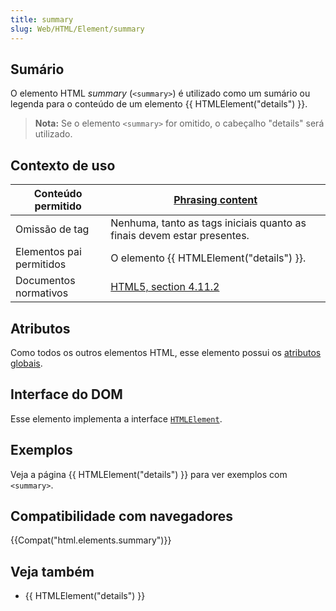 ```yaml
---
title: summary
slug: Web/HTML/Element/summary
---
```


## Sumário

O elemento HTML _summary_ (`<summary>`) é utilizado como um sumário ou legenda para o conteúdo de um elemento {{ HTMLElement("details") }}.

> **Nota:** Se o elemento `<summary>` for omitido, o cabeçalho "details" será utilizado.

## Contexto de uso

| Conteúdo permitido       | [Phrasing content](/pt-BR/HTML/Content_categories#Phrasing_content)                     |
| ------------------------ | ---------------------------------------------------------------------------------------------------------------------------------- |
| Omissão de tag           | Nenhuma, tanto as tags iniciais quanto as finais devem estar presentes.                                                            |
| Elementos pai permitidos | O elemento {{ HTMLElement("details") }}.                                                                                   |
| Documentos normativos    | [HTML5, section 4.11.2](http://www.whatwg.org/specs/web-apps/current-work/multipage/interactive-elements.html#the-summary-element) |

## Atributos

Como todos os outros elementos HTML, esse elemento possui os [atributos globais](/pt-BR/docs/Web/HTML/Global_attributes).

## Interface do DOM

Esse elemento implementa a interface [`HTMLElement`](/pt-BR/DOM/element).

## Exemplos

Veja a página {{ HTMLElement("details") }} para ver exemplos com `<summary>`.

## Compatibilidade com navegadores

{{Compat("html.elements.summary")}}

## Veja também

- {{ HTMLElement("details") }}

